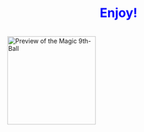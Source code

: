<!DOCTYPE html>
<html>
  <head>
    <style>
      .text {
        color: rgb(0, 0, 255);
      }
    </style>
  </head>
  <body>
    <h1 class="text" style="text-align:center;">Enjoy!</h1><br>
    <img src="https://your-image-url.com/Magic%209th-Ball%20Preview.png" alt="Preview of the Magic 9th-Ball" width="200">
  </body>
</html>
